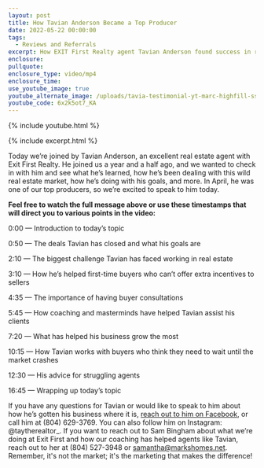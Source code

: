 ```yaml
---
layout: post
title: How Tavian Anderson Became a Top Producer
date: 2022-05-22 00:00:00
tags:
  - Reviews and Referrals
excerpt: How EXIT First Realty agent Tavian Anderson found success in real estate.
enclosure:
pullquote:
enclosure_type: video/mp4
enclosure_time:
use_youtube_image: true
youtube_alternate_image: /uploads/tavia-testimonial-yt-marc-highfill-ss.jpg
youtube_code: 6x2k5ot7_KA
---
```

{% include youtube.html %}

{% include excerpt.html %}

Today we’re joined by Tavian Anderson, an excellent real estate agent with Exit First Realty. He joined us a year and a half ago, and we wanted to check in with him and see what he’s learned, how he’s been dealing with this wild real estate market, how he’s doing with his goals, and more. In April, he was one of our top producers, so we’re excited to speak to him today.

**Feel free to watch the full message above or use these timestamps that will direct you to various points in the video:**

0:00 — Introduction to today’s topic

0:50 — The deals Tavian has closed and what his goals are

2:10 — The biggest challenge Tavian has faced working in real estate

3:10 — How he’s helped first-time buyers who can’t offer extra incentives to sellers

4:35 — The importance of having buyer consultations

5:45 — How coaching and masterminds have helped Tavian assist his clients

7:20 — What has helped his business grow the most

10:15 — How Tavian works with buyers who think they need to wait until the market crashes

12:30 — His advice for struggling agents

16:45 — Wrapping up today’s topic

If you have any questions for Tavian or would like to speak to him about how he’s gotten his business where it is, [reach out to him on Facebook](https://www.facebook.com/tavian.anderson.77), or call him at (804) 629-3769. You can also follow him on Instagram: @taytherealtor\_. If you want to reach out to Sam Bingham about what we’re doing at Exit First and how our coaching has helped agents like Tavian, reach out to her at (804) 527-3948 or [samantha@markshomes.net](mailto:samantha@markshomes.net). Remember, it's not the market; it's the marketing that makes the difference\!

